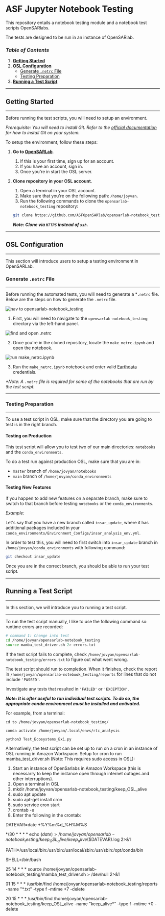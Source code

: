 # **ASF Jupyter Notebook Testing**

This repository entails a notebook testing module and a notebook test scripts OpenSARlabs. 

The tests are designed to be run in an instance of OpenSARlab.

### _Table of Contents_

1. [**Getting Started**](#getting-started)
2. [**OSL Configuration**](#osl-configuration)
	- [Generate `.netrc` File](#generate-netrc-file)
	- [Testing Preparation](#testing-preparation)
3. [**Running a Test Script**](#running-a-test-script)
---

## **Getting Started**
---

Before running the test scripts, you will need to setup an environment.

_Prerequisite: You will need to install Git. Refer to the [official documentation](https://git-scm.com/book/en/v2/Getting-Started-Installing-Git) for how to install Git on your system._

To setup the environment, follow these steps:

1. **Go to [OpenSARLab](https://opensarlab.asf.alaska.edu/)**.
	1. If this is your first time, sign up for an account.
	2. If you have an account, sign in.
	3. Once you're in start the OSL server.

2. **Clone repository in your OSL account**.
	1. Open a terminal in your OSL account.
	2. Make sure that you're on the following path: `/home/joyvan`.
	3. Run the following commands to clone the `opensarlab-notebook_testing` repository:

	``` bash
	git clone https://github.com/ASFOpenSARlab/opensarlab-notebook_testing.git opensarlab-notebook_testing
	```

	_**Note: Clone via `HTTPS` instead of `ssh`.**_

---

## **OSL Configuration**
---

This section will introduce users to setup a testing environment in OpenSARLab.

### **Generate `.netrc` File**
---

Before running the automated tests, you will need to generate a *`.netrc` file. Below are the steps on how to generate the `.netrc` file.

![nav to `opensarlab-notebook_testing`](img/test_script_osl-test-nav.PNG)

1. First, you will need to navigate to the `opensarlab-notebook_testing` directory via the left-hand panel. 


![find and open `.netrc`](img/test_script_osl-make_netrc.PNG)

2. Once you're in the cloned repository, locate the `make_netrc.ipynb` and open the notebook.

![run `make_netrc.ipynb`](img/test_script_osl-cred.PNG)

3. Run the `make_netrc.ipynb` notebook and enter valid [Earthdata](https://www.earthdata.nasa.gov/) credentials.

_*Note: A `.netrc` file is required for some of the notebooks that are run by the test script._


---

### **Testing Preparation**

---

To use a test script in OSL, make sure that the directory you are going to test is in the right branch.

#### **Testing on Production**

This test script will allow you to test two of our main directories: `notebooks` and the `conda_environments`.

To do a test run against production OSL, make sure that you are in:

- `master` branch of `/home/jovyan/notebooks` 
- `main` branch of `/home/jovyan/conda_environments`

#### **Testing New Features**

If you happen to add new features on a separate branch, make sure to switch to that branch before testing `notebooks` or the `conda_environments`.

*Example:*

Let's say that you have a new branch called `insar_update`, where it has additional packages included in your `conda_environments/Environment_Configs/insar_analysis_env.yml`.

In order to test this, you will need to first switch into `insar_update` branch in `/home/jovyan/conda_environments` with following command:

``` bash
git checkout insar_update
```

Once you are in the correct branch, you should be able to run your test script.

---

## **Running a Test Script**

---

In this section, we will introduce you to running a test script.

---

To run the test script manually, I like to use the following command so runtime errors are recorded:

``` bash
# command 1: Change into test 
cd /home/jovyan/opensarlab-notebook_testing
source mamba_test_driver.sh 2> errors.txt
```
	
If the test script fails to complete, check `/home/jovyan/opensarlab-notebook_testing/errors.txt` to figure out what went wrong.

The test script should run to completion. When it finishes, check the report in `/home/jovyan/opensarlab-notebook_testing/reports` for lines that do not include `'PASSED'`.

Investigate any tests that resulted in `'FAILED'` or `'EXCEPTION'`.

_**Note: It is ofter useful to run individual test scripts. To do so, the appropriate conda environment must be installed and activated.**_

For example, from a terminal:

	cd to /home/jovyan/opensarlab-notebook_testing/
	
	conda activate /home/jovyan/.local/envs/rtc_analysis
	
	python3 Test_Ecosystems_Ex1.py


Alternatively, the test script can be set up to run on a cron in an instance of OSL running in Amazon Workspace.
Setup for cron to run mamba_test_driver.sh (Note: This requires sudo access in OSL):

1) Start an instance of OpenSarlabs in Amazon Workspace (this is necessarry to keep the instance open through internet outages and other interruptions).
2) Open a terminal in OSL
3) mkdir /home/joyvan/opensarlab-notebook_testing/keep_OSL_alive
4) sudo apt update
5) sudo apt-get install cron
6) sudo service cron start
7) crontab -e
8) Enter the following in the crontab:

DATEVAR=date +%Y%m%d_%H%M%S

*/30 * * * * echo $(date)  > /home/jovyan/opensarlab-notebook_testing/keep_OSL_alive/keep_alive$($DATEVAR).log 2>&1

PATH=/usr/local/bin:/usr/bin:/usr/local/sbin:/usr/sbin:/opt/conda/bin

SHELL=/bin/bash

25 14 * * * source /home/jovyan/opensarlab-notebook_testing/mamba_test_driver.sh > /dev/null 2>&1

01 15 * * * /usr/bin/find /home/jovyan/opensarlab-notebook_testing/reports -name "*.txt" -type f -mtime +7 -delete

20 15 * * * /usr/bin/find /home/jovyan/opensarlab-notebook_testing/keep_OSL_alive -name "keep_alive*" -type f -mtime +0 -delete
